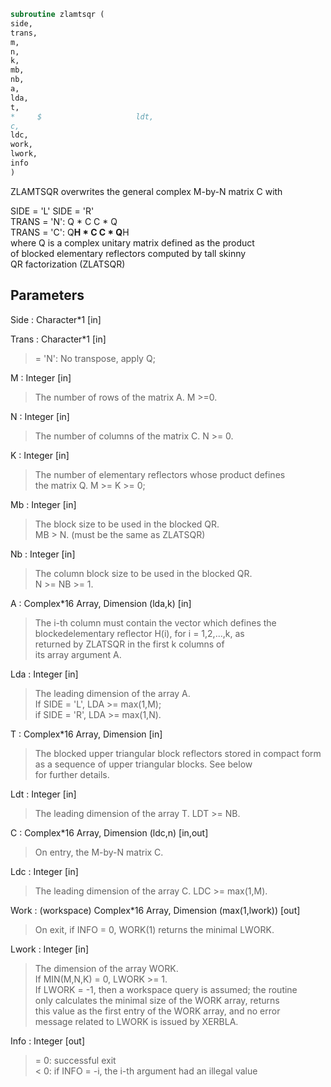 ```fortran  
subroutine zlamtsqr (  
side,  
trans,  
m,  
n,  
k,  
mb,  
nb,  
a,  
lda,  
t,  
*     $                     ldt,  
c,  
ldc,  
work,  
lwork,  
info  
)  
```  
  
ZLAMTSQR overwrites the general complex M-by-N matrix C with  
  
  
SIDE = 'L'     SIDE = 'R'  
TRANS = 'N':      Q * C          C * Q  
TRANS = 'C':      Q**H * C       C * Q**H  
where Q is a complex unitary matrix defined as the product  
of blocked elementary reflectors computed by tall skinny  
QR factorization (ZLATSQR)  
  
## Parameters  
Side : Character*1 [in]  
  
Trans : Character*1 [in]  
> = 'N':  No transpose, apply Q;  
  
M : Integer [in]  
> The number of rows of the matrix A.  M >=0.  
  
N : Integer [in]  
> The number of columns of the matrix C. N >= 0.  
  
K : Integer [in]  
> The number of elementary reflectors whose product defines  
> the matrix Q. M >= K >= 0;  
  
Mb : Integer [in]  
> The block size to be used in the blocked QR.  
> MB > N. (must be the same as ZLATSQR)  
  
Nb : Integer [in]  
> The column block size to be used in the blocked QR.  
> N >= NB >= 1.  
  
A : Complex*16 Array, Dimension (lda,k) [in]  
> The i-th column must contain the vector which defines the  
> blockedelementary reflector H(i), for i = 1,2,...,k, as  
> returned by ZLATSQR in the first k columns of  
> its array argument A.  
  
Lda : Integer [in]  
> The leading dimension of the array A.  
> If SIDE = 'L', LDA >= max(1,M);  
> if SIDE = 'R', LDA >= max(1,N).  
  
T : Complex*16 Array, Dimension [in]  
> The blocked upper triangular block reflectors stored in compact form  
> as a sequence of upper triangular blocks.  See below  
> for further details.  
  
Ldt : Integer [in]  
> The leading dimension of the array T.  LDT >= NB.  
  
C : Complex*16 Array, Dimension (ldc,n) [in,out]  
> On entry, the M-by-N matrix C.  
  
Ldc : Integer [in]  
> The leading dimension of the array C. LDC >= max(1,M).  
  
Work : (workspace) Complex*16 Array, Dimension (max(1,lwork)) [out]  
> On exit, if INFO = 0, WORK(1) returns the minimal LWORK.  
  
Lwork : Integer [in]  
> The dimension of the array WORK.  
> If MIN(M,N,K) = 0, LWORK >= 1.  
> If LWORK = -1, then a workspace query is assumed; the routine  
> only calculates the minimal size of the WORK array, returns  
> this value as the first entry of the WORK array, and no error  
> message related to LWORK is issued by XERBLA.  
  
Info : Integer [out]  
> = 0:  successful exit  
> < 0:  if INFO = -i, the i-th argument had an illegal value  
  
